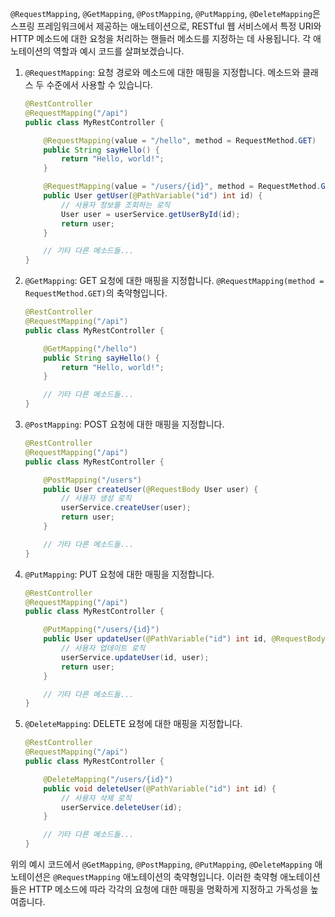 `@RequestMapping`, `@GetMapping`, `@PostMapping`, `@PutMapping`, `@DeleteMapping`은 스프링 프레임워크에서 제공하는 애노테이션으로, RESTful 웹 서비스에서 특정 URI와 HTTP 메소드에 대한 요청을 처리하는 핸들러 메소드를 지정하는 데 사용됩니다. 각 애노테이션의 역할과 예시 코드를 살펴보겠습니다.

1. `@RequestMapping`: 요청 경로와 메소드에 대한 매핑을 지정합니다. 메소드와 클래스 두 수준에서 사용할 수 있습니다.

   ```java
   @RestController
   @RequestMapping("/api")
   public class MyRestController {

       @RequestMapping(value = "/hello", method = RequestMethod.GET)
       public String sayHello() {
           return "Hello, world!";
       }

       @RequestMapping(value = "/users/{id}", method = RequestMethod.GET)
       public User getUser(@PathVariable("id") int id) {
           // 사용자 정보를 조회하는 로직
           User user = userService.getUserById(id);
           return user;
       }

       // 기타 다른 메소드들...
   }
   ```

2. `@GetMapping`: GET 요청에 대한 매핑을 지정합니다. `@RequestMapping(method = RequestMethod.GET)`의 축약형입니다.

   ```java
   @RestController
   @RequestMapping("/api")
   public class MyRestController {

       @GetMapping("/hello")
       public String sayHello() {
           return "Hello, world!";
       }

       // 기타 다른 메소드들...
   }
   ```

3. `@PostMapping`: POST 요청에 대한 매핑을 지정합니다.

   ```java
   @RestController
   @RequestMapping("/api")
   public class MyRestController {

       @PostMapping("/users")
       public User createUser(@RequestBody User user) {
           // 사용자 생성 로직
           userService.createUser(user);
           return user;
       }

       // 기타 다른 메소드들...
   }
   ```

4. `@PutMapping`: PUT 요청에 대한 매핑을 지정합니다.

   ```java
   @RestController
   @RequestMapping("/api")
   public class MyRestController {

       @PutMapping("/users/{id}")
       public User updateUser(@PathVariable("id") int id, @RequestBody User user) {
           // 사용자 업데이트 로직
           userService.updateUser(id, user);
           return user;
       }

       // 기타 다른 메소드들...
   }
   ```

5. `@DeleteMapping`: DELETE 요청에 대한 매핑을 지정합니다.

   ```java
   @RestController
   @RequestMapping("/api")
   public class MyRestController {

       @DeleteMapping("/users/{id}")
       public void deleteUser(@PathVariable("id") int id) {
           // 사용자 삭제 로직
           userService.deleteUser(id);
       }

       // 기타 다른 메소드들...
   }
   ```

위의 예시 코드에서 `@GetMapping`, `@PostMapping`, `@PutMapping`, `@DeleteMapping` 애노테이션은 `@RequestMapping` 애노테이션의 축약형입니다. 이러한 축약형 애노테이션들은 HTTP 메소드에 따라 각각의 요청에 대한 매핑을 명확하게 지정하고 가독성을 높여줍니다.
